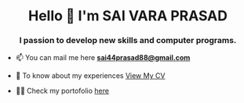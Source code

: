 
<h1 align="center"> Hello 👋 I'm SAI VARA PRASAD </h1>
<h3 align="center"> I passion to develop new skills and computer programs. </h3>


- 📫 You can mail me here **sai44prasad88@gmail.com**
  
- 📄 To know about my experiences [View My CV](https://drive.google.com/file/d/1cxRYZNoFgPFkWLHFLTdrgAdtNwiF5tgM/view)

- 👨‍💻 Check my portofolio [here](https://dsp-portfolio.netlify.app/)

